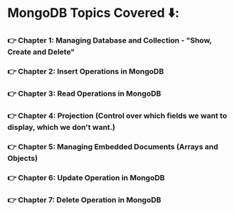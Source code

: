 # MongoDB Topics Covered ⬇️:
### 👉 Chapter 1: Managing Database and Collection - "Show, Create and Delete"
### 👉 Chapter 2: Insert Operations in MongoDB
### 👉 Chapter 3: Read Operations in MongoDB
### 👉 Chapter 4: Projection (Control over which fields we want to display, which we don't want.)
### 👉 Chapter 5: Managing Embedded Documents (Arrays and Objects)
### 👉 Chapter 6: Update Operation in MongoDB
### 👉 Chapter 7: Delete Operation in MongoDB